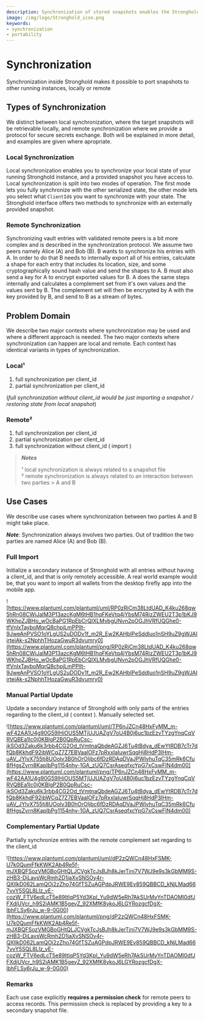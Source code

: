 ```yaml
---
description: Synchronization of stored snapshots enables the Stronghold system to become portable
image: /img/logo/Stronghold_icon.png
keywords:
- synchronization
- portability
---
```

# Synchronization

Synchronization inside Stronghold makes it possible to port snapshots to other running instances, locally or remote

## Types of Synchronization

We distinct between local synchronization, where the target snapshots will be retrievable locally, and remote synchronization where we provide a protocol for secure secrets exchange. Both will be explained in more detail, and examples are given where apropriate. 

### Local Synchronization

Local synchronization enables you to synchronize your local state of your running Stronghold instance, and a provided snapshot you have access to. Local synchronization is split into two modes of operation. The first mode lets you fully synchronize with the other serialized state, the other mode lets you select what `ClientId`s you want to synchronize with your state. The Stronghold interface offers two methods to synchronize with an externally provided snapshot.


### Remote Synchronization

Synchronizing vault entries with validated remote peers is a bit more complex and is described in the synchronization protocol. We assume two peers namely Alice (A) and Bob (B). B wants to synchronize his entries with A. In order to do that B needs to internally export all of his entries, calculate a shape for each entry that includes its location, size, and some cryptographically sound hash value and send the shapes to A. B must also send a key for A to encrypt exported values for B. 
A does the same steps internally and calculates a complement set from it's own values and the values sent by B. The complement set will then be encrypted by A with the key provided by B, and send to B as a stream of bytes. 

## Problem Domain

We describe two major contexts where synchronization may be used and where a different approach is needed. The two major contexts where synchronization can happen are local and remote. Each context has identical variants in types of synchronization.

### Local¹ 
1. full synchronization per client_id
2. partial synchronization per client_id

(_full synchronization without client_id would be just importing a snapshot / restoring state from local snapshot_)

### Remote² 

1. full synchronization per client_id
2. partial synchronization per client_id
3. full synchronization without client_id ( import )


> **_Notes_**
> 
> ¹ local  synchronization is always related to a snapshot file \
> ² remote synchronization is always related to an interaction between two parties > A and B


## Use Cases

We describe use cases where synchronization between two parties A and B might take place.

**_Note_**: Synchronization always involves two parties. Out of tradition the two parties are named Alice (A) and Bob (B).


### Full Import 
Initialize a secondary instance of Stronghold with all entries without having a client_id, and that is only remotely accessible. A real world example would be, that you want to import all wallets from the desktop firefly app into the mobile app.

![https://www.plantuml.com/plantuml/uml/RP0zRiCm38LtdUAD_K4ku268qw5hRn08CWiJaIM3P13azcKgM6tHB1hqFKeVtq4jYbsM74RizZWEU2T3p1bKJ9WKhpZJBHo_wOcBaPG1RpEbCrQIXLMvbgUNvn2pOGJhVRfUQGhe0-tfVnIxTayboMqrQ8chpjLmPPllt-9JweAnPVSO1oYLgUS2uDODv1f_m2R_Ew2KAHbIPeSddluo1nSH9uZ9gWJAIirteiAk-s2NphhTHozaGwuR3dvumry0](https://www.plantuml.com/plantuml/png/RP0zRiCm38LtdUAD_K4ku268qw5hRn08CWiJaIM3P13azcKgM6tHB1hqFKeVtq4jYbsM74RizZWEU2T3p1bKJ9WKhpZJBHo_wOcBaPG1RpEbCrQIXLMvbgUNvn2pOGJhVRfUQGhe0-tfVnIxTayboMqrQ8chpjLmPPllt-9JweAnPVSO1oYLgUS2uDODv1f_m2R_Ew2KAHbIPeSddluo1nSH9uZ9gWJAIirteiAk-s2NphhTHozaGwuR3dvumry0)

### Manual Partial Update
Update a secondary instance of Stronghold with only parts of the entries regarding to the client_id ( context ). Manually selected set. 

![https://www.plantuml.com/plantuml/uml/TP6nJZCn48HxFyMM_m-wF42AA1U4g90G59IHiOUS5MTjUJUAZgV7oU4B0j6uc1bzEzvTYzgYnqCqVRVQBEa1Ic0j0KBlgP2B0QpRuCsc-jkSOd3Zaku6k3rbb4CG2Od_tVmtnaQbdeAGZJ6Tu4tBdya_dEwYtRDB7cTr7dfQb8KkhdF92ibWCqZ7Z7EBVaalOFz7pRxxIaIuwrSqqHj8HdP3IHm-uAV_JYIvX755tj8UOolv3B0hOrOIjbc6fDzRDAqDVaJPWIvhuTqC35mRk6Cfu8fHgsZvrn8KapIbPg1154nhy-1GA_zUQ7CsrAseqfxcYpG7xCswFlN4dm00](https://www.plantuml.com/plantuml/png/TP6nJZCn48HxFyMM_m-wF42AA1U4g90G59IHiOUS5MTjUJUAZgV7oU4B0j6uc1bzEzvTYzgYnqCqVRVQBEa1Ic0j0KBlgP2B0QpRuCsc-jkSOd3Zaku6k3rbb4CG2Od_tVmtnaQbdeAGZJ6Tu4tBdya_dEwYtRDB7cTr7dfQb8KkhdF92ibWCqZ7Z7EBVaalOFz7pRxxIaIuwrSqqHj8HdP3IHm-uAV_JYIvX755tj8UOolv3B0hOrOIjbc6fDzRDAqDVaJPWIvhuTqC35mRk6Cfu8fHgsZvrn8KapIbPg1154nhy-1GA_zUQ7CsrAseqfxcYpG7xCswFlN4dm00)

### Complementary Partial Update
Partially synchronize entries with the remote complement set regarding to the client_id

![https://www.plantuml.com/plantuml/uml/dP2zQWCn48HxFSMK-U7k0QumFfkKWK2Ab4Re5f-mJXBQFSozVMGBoGHtQLJCVgkTcJsBJh8kJerTjni7V7WJ9e9s3kGbMM9S-zHB3-DiLavsWcRmh2D1jaXvSNSOy4r-QXllkD062LamQOi2zZho74GfTSZuAGPdpJRWE9Ev859QBBCD_kNjLMad667vvY5SQL8Llz_vE-cozW_FTV6edLcT5e89ItIqP5Yd3KpI_Yu9dW5eRh7AkSUrMyYnTDAOMl0dfJFXdjUVcr_h9S2iAMK1B5geyZ_92XMfK8ykoJ6LGYRozgcfDgX-lbhFLSy6rJu_w-9-0G00](https://www.plantuml.com/plantuml/png/dP2zQWCn48HxFSMK-U7k0QumFfkKWK2Ab4Re5f-mJXBQFSozVMGBoGHtQLJCVgkTcJsBJh8kJerTjni7V7WJ9e9s3kGbMM9S-zHB3-DiLavsWcRmh2D1jaXvSNSOy4r-QXllkD062LamQOi2zZho74GfTSZuAGPdpJRWE9Ev859QBBCD_kNjLMad667vvY5SQL8Llz_vE-cozW_FTV6edLcT5e89ItIqP5Yd3KpI_Yu9dW5eRh7AkSUrMyYnTDAOMl0dfJFXdjUVcr_h9S2iAMK1B5geyZ_92XMfK8ykoJ6LGYRozgcfDgX-lbhFLSy6rJu_w-9-0G00)

### Remarks

Each use case explicitly **requires a permission check** for remote peers to access records. This permission check is replaced by providing a key to a secondary snapshot file. 